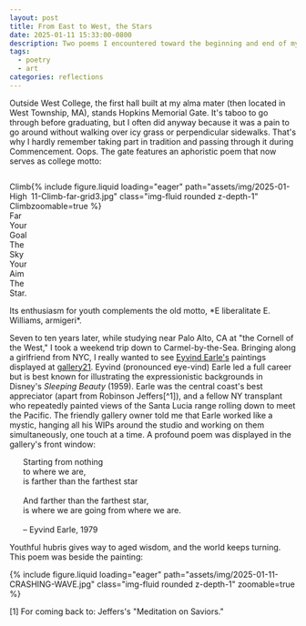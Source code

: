 ```yaml
---
layout: post
title: From East to West, the Stars
date: 2025-01-11 15:33:00-0800
description: Two poems I encountered toward the beginning and end of my formal education make for a humbling arc.
tags:
  - poetry
  - art
categories: reflections
---
```

Outside West College, the first hall built at my alma mater (then located in West Township, MA), stands Hopkins Memorial Gate. It's taboo to go through before graduating, but I often did anyway because it was a pain to go around without walking over icy grass or perpendicular sidewalks. That's why I hardly remember taking part in tradition and passing through it during Commencement. Oops. The gate features an aphoristic poem that now serves as college motto:
<div style="display: flex; justify-content: space-between;">
<div class="col-sm-6">

Climb High<br>
Climb Far<br>
Your Goal<br>
The Sky<br>
Your Aim<br>
The Star.

</div>
<div class="col-sm-6">

{% include figure.liquid loading="eager" path="assets/img/2025-01-11-Climb-far-grid3.jpg" class="img-fluid rounded z-depth-1" zoomable=true %}

</div>
</div>
Its enthusiasm for youth complements the old motto, *E liberalitate E. Williams, armigeri*.

Seven to ten years later, while studying near Palo Alto, CA at "the Cornell of the West," I took a weekend trip down to Carmel-by-the-Sea. Bringing along a girlfriend from NYC, I really wanted to see [Eyvind Earle's](https://en.wikipedia.org/wiki/Eyvind_Earle) paintings displayed at [gallery21](https://gallery21.com/). Eyvind (pronounced eye-vind) Earle led a full career but is best known for illustrating the expressionistic backgrounds in Disney's *Sleeping Beauty* (1959). Earle was the central coast's best appreciator (apart from Robinson Jeffers[^1]), and a fellow NY transplant who repeatedly painted views of the Santa Lucia range rolling down to meet the Pacific. The friendly gallery owner told me that Earle worked like a mystic, hanging all his WIPs around the studio and working on them simultaneously, one touch at a time. A profound poem was displayed in the gallery's front window:
<ul>

Starting from nothing <br>
to where we are,<br>
is farther than the farthest star<br><br>
And farther than the farthest star,<br>
is where we are going from where we are.<br><br>
– Eyvind Earle, 1979

</ul>
Youthful hubris gives way to aged wisdom, and the world keeps turning. This poem was beside the painting:

{% include figure.liquid loading="eager" path="assets/img/2025-01-11-CRASHING-WAVE.jpg" class="img-fluid rounded z-depth-1" zoomable=true %}

[1] For coming back to: Jeffers's "Meditation on Saviors."